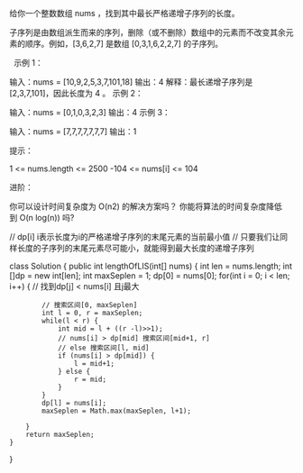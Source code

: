 给你一个整数数组 nums ，找到其中最长严格递增子序列的长度。

子序列是由数组派生而来的序列，删除（或不删除）数组中的元素而不改变其余元素的顺序。例如，[3,6,2,7] 是数组 [0,3,1,6,2,2,7] 的子序列。

 
示例 1：

输入：nums = [10,9,2,5,3,7,101,18]
输出：4
解释：最长递增子序列是 [2,3,7,101]，因此长度为 4 。
示例 2：

输入：nums = [0,1,0,3,2,3]
输出：4
示例 3：

输入：nums = [7,7,7,7,7,7,7]
输出：1
 

提示：

1 <= nums.length <= 2500
-104 <= nums[i] <= 104
 

进阶：

你可以设计时间复杂度为 O(n2) 的解决方案吗？
你能将算法的时间复杂度降低到 O(n log(n)) 吗?





// dp[i] i表示长度为i的严格递增子序列的末尾元素的当前最小值
// 只要我们让同样长度的子序列的末尾元素尽可能小，就能得到最大长度的递增子序列

class Solution {
    public int lengthOfLIS(int[] nums) {
        int len = nums.length;
        int []dp = new int[len];
        int maxSeplen = 1;
        dp[0] = nums[0];
        for(int i = 0; i < len; i++) {
            // 找到dp[j] < nums[i] 且j最大

            // 搜索区间[0, maxSeplen]
            int l = 0, r = maxSeplen;
            while(l < r) {
                int mid = l + ((r -l)>>1);
                // nums[i] > dp[mid] 搜索区间[mid+1, r]
                // else 搜索区间[l, mid]
                if (nums[i] > dp[mid]) {
                    l = mid+1;
                } else {
                    r = mid;
                }
            }
            dp[l] = nums[i];
            maxSeplen = Math.max(maxSeplen, l+1);

        }
        return maxSeplen;
    }
}